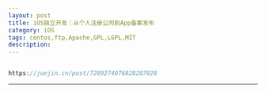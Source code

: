 ```yaml
---
layout: post
title: iOS独立开发｜从个人注册公司到App备案发布
category: iOS
tags: centos,ftp,Apache,GPL,LGPL,MIT
description: 
---
```


```javascript

https://juejin.cn/post/7289274076828287028

```



---
